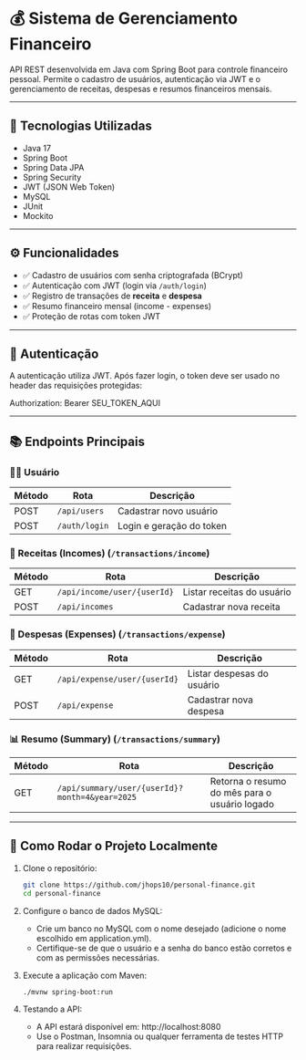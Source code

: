 # 💰 Sistema de Gerenciamento Financeiro

API REST desenvolvida em Java com Spring Boot para controle financeiro pessoal. Permite o cadastro de usuários, autenticação via JWT e o gerenciamento de receitas, despesas e resumos financeiros mensais.

---

## 🚀 Tecnologias Utilizadas

- Java 17
- Spring Boot
- Spring Data JPA
- Spring Security
- JWT (JSON Web Token)
- MySQL
- JUnit
- Mockito

---

## ⚙️ Funcionalidades

- ✅ Cadastro de usuários com senha criptografada (BCrypt)
- ✅ Autenticação com JWT (login via `/auth/login`)
- ✅ Registro de transações de **receita** e **despesa**
- ✅ Resumo financeiro mensal (income - expenses)
- ✅ Proteção de rotas com token JWT

---

## 🔐 Autenticação

A autenticação utiliza JWT. Após fazer login, o token deve ser usado no header das requisições protegidas:

Authorization: Bearer SEU_TOKEN_AQUI


---

## 📚 Endpoints Principais

### 🧑‍💼 Usuário

| Método | Rota        | Descrição               |
|--------|-------------|--------------------------|
| POST   | `/api/users`    | Cadastrar novo usuário   |
| POST   | `/auth/login` | Login e geração do token |

### 💸 Receitas (Incomes) (`/transactions/income`)

| Método | Rota                   | Descrição              |
|--------|------------------------|-------------------------|
| GET    | `/api/income/user/{userId}` | Listar receitas do usuário |
| POST   | `/api/incomes` | Cadastrar nova receita  |

### 🧾 Despesas (Expenses) (`/transactions/expense`)

| Método | Rota                    | Descrição              |
|--------|-------------------------|-------------------------|
| GET    | `/api/expense/user/{userId}` | Listar despesas do usuário |
| POST   | `/api/expense` | Cadastrar nova despesa  |

### 📊 Resumo (Summary) (`/transactions/summary`)

| Método | Rota                            | Descrição                           |
|--------|----------------------------------|--------------------------------------|
| GET    | `/api/summary/user/{userId}?month=4&year=2025` | Retorna o resumo do mês para o usuário logado |

---

## 🔧 Como Rodar o Projeto Localmente

1. Clone o repositório:
   ```bash
   git clone https://github.com/jhops10/personal-finance.git
   cd personal-finance

2. Configure o banco de dados MySQL:
   - Crie um banco no MySQL com o nome desejado (adicione o nome escolhido em application.yml).
   - Certifique-se de que o usuário e a senha do banco estão corretos e com as permissões necessárias.
   
4. Execute a aplicação com Maven:
   ```bash
   ./mvnw spring-boot:run

5. Testando a API:
   - A API estará disponível em: http://localhost:8080
   - Use o Postman, Insomnia ou qualquer ferramenta de testes HTTP para realizar requisições.
